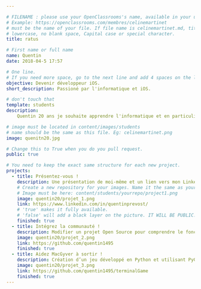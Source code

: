 ```yaml
---

# FILENAME : please use your OpenClassrooms's name, available in your url.
# Example: https://openclassrooms.com/membres/celinemartinet
# must be the name of your file. If file name is celinemartinet.md, title is celinemartinet.
# lowercase, no blank space, Capital case or special character.
title: ratus

# First name or full name
name: Quentin
date: 2018-04-5 17:57

# One line.
# If you need more space, go to the next line and add 4 spaces on the left, as in 'description'.
objective: Devenir développeur iOS.
short_description: Passioné par l'informatique et iOS.

# don't touch that
template: students
description:
    Quentin 20 ans je souhaite apprendre l'informatique et en particulier le swift/iOS

# image must be located in content/images/students
# name should be the same as this file. Eg: celinemartinet.png
image: quenitn20.jpg

# Change this to True when you do you pull request.
public: true

# You need to keep the exact same structure for each new project.
projects:
  - title: Présentez-vous !
    description: Une présentation de moi-même et un lien vers mon LinkedIn.
    # Create a new repository for your images. Name it the same as your nickname and profile picture.
    # Image must be here: content/students/yourrepo/project1.png
    image: quentin20/projet_1.png
    link: https://www.linkedin.com/in/quentinprevost/
    # 'true' makes it fully available.
    # 'false' will add a black layer on the picture. IT WILL BE PUBLIC!
    finished: true
  - title: Intégrez la communauté !
    description: Modifier un projet Open Source pour comprendre le fonctionnement de Git, de Github et des pull requests. 
    image: quentin20/projet_2.png
    link: https://github.com/quentin1495
    finished: true
  - title: Aidez MacGyver à sortir !
    description: Création d’un jeu développé en Python et utilisant PyGame.
    image: quentin20/projet_3.png
    link: https://github.com/quentin1495/terminalGame
    finished: true
---
```

